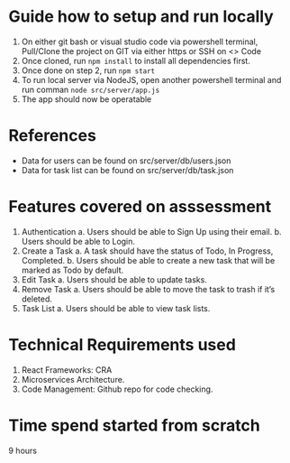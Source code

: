 # Guide how to setup and run locally
1. On either git bash or visual studio code via powershell terminal, Pull/Clone the project on GIT via either https or SSH on <> Code
2. Once cloned, run `npm install` to install all dependencies first.
3. Once done on step 2, run `npm start`
4. To run local server via NodeJS, open another powershell terminal and run comman `node src/server/app.js`
5. The app should now be operatable

# References
* Data for users can be found on src/server/db/users.json
* Data for task list can be found on src/server/db/task.json

# Features covered on asssessment
1. Authentication
    a. Users should be able to Sign Up using their email.
    b. Users should be able to Login.
2. Create a Task
    a. A task should have the status of Todo, In Progress, Completed.
    b. Users should be able to create a new task that will be marked as Todo by default.
3. Edit Task
    a. Users should be able to update tasks.
4. Remove Task
    a. Users should be able to move the task to trash if it’s deleted.
5. Task List
    a. Users should be able to view task lists.

# Technical Requirements used
1. React Frameworks:  CRA
2. Microservices Architecture.
3. Code Management: Github repo for code checking.

# Time spend started from scratch
9 hours